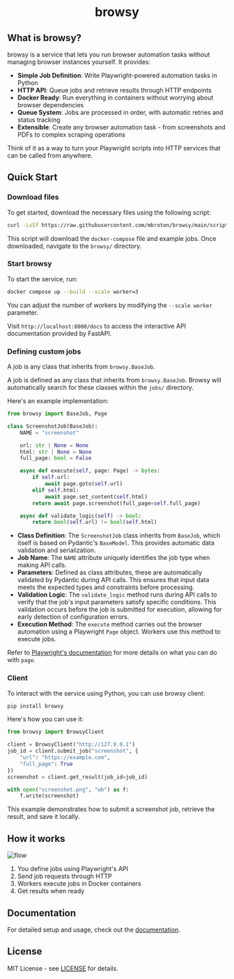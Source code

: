 <div align="center">
  <h1>browsy</h1>
</div>

## What is browsy?

browsy is a service that lets you run browser automation tasks without managing browser instances yourself. It provides:

- **Simple Job Definition**: Write Playwright-powered automation tasks in Python
- **HTTP API**: Queue jobs and retrieve results through HTTP endpoints
- **Docker Ready**: Run everything in containers without worrying about browser dependencies
- **Queue System**: Jobs are processed in order, with automatic retries and status tracking
- **Extensible**: Create any browser automation task - from screenshots and PDFs to complex scraping operations

Think of it as a way to turn your Playwright scripts into HTTP services that can be called from anywhere.

## Quick Start

### Download files

To get started, download the necessary files using the following script:
```bash
curl -LsSf https://raw.githubusercontent.com/mbroton/browsy/main/scripts/get.sh | sh
```

This script will download the `docker-compose` file and example jobs. Once downloaded, navigate to the `browsy/` directory.


### Start browsy

To start the service, run:
```bash
docker compose up --build --scale worker=3
```

You can adjust the number of workers by modifying the `--scale worker` parameter. 

Visit `http://localhost:8000/docs` to access the interactive API documentation provided by FastAPI.

### Defining custom jobs

A job is any class that inherits from `browsy.BaseJob`.

A job is defined as any class that inherits from `browsy.BaseJob`. Browsy will automatically search for these classes within the `jobs/` directory.

Here's an example implementation:
```python
from browsy import BaseJob, Page

class ScreenshotJob(BaseJob):
    NAME = "screenshot"

    url: str | None = None
    html: str | None = None
    full_page: bool = False

    async def execute(self, page: Page) -> bytes:
        if self.url:
            await page.goto(self.url)
        elif self.html:
            await page.set_content(self.html)
        return await page.screenshot(full_page=self.full_page)

    async def validate_logic(self) -> bool:
        return bool(self.url) != bool(self.html)
```

- **Class Definition**: The `ScreenshotJob` class inherits from `BaseJob`, which itself is based on Pydantic's `BaseModel`. This provides automatic data validation and serialization.
- **Job Name**: The `NAME` attribute uniquely identifies the job type when making API calls.
- **Parameters**: Defined as class attributes, these are automatically validated by Pydantic during API calls. This ensures that input data meets the expected types and constraints before processing.
- **Validation Logic**: The `validate_logic` method runs during API calls to verify that the job's input parameters satisfy specific conditions. This validation occurs before the job is submitted for execution, allowing for early detection of configuration errors.
- **Execution Method**: The `execute` method carries out the browser automation using a Playwright `Page` object. Workers use this method to execute jobs.

Refer to [Playwright's documentation](https://playwright.dev/python/docs/api/class-page) for more details on what you can do with `page`.

### Client

To interact with the service using Python, you can use browsy client:
```bash
pip install browsy
```

Here's how you can use it:
```python
from browsy import BrowsyClient

client = BrowsyClient("http://127.0.0.1")
job_id = client.submit_job("screenshot", {
    "url": "https://example.com",
    "full_page": True
})
screenshot = client.get_result(job_id=job_id)

with open("screenshot.png", "wb") as f:
    f.write(screenshot)
```

This example demonstrates how to submit a screenshot job, retrieve the result, and save it locally.

## How it works

![flow](.github/assets/flow.png)

1. You define jobs using Playwright's API
2. Send job requests through HTTP
3. Workers execute jobs in Docker containers
4. Get results when ready

## Documentation

For detailed setup and usage, check out the [documentation](https://broton.dev/).

## License

MIT License - see [LICENSE](LICENSE) for details.
